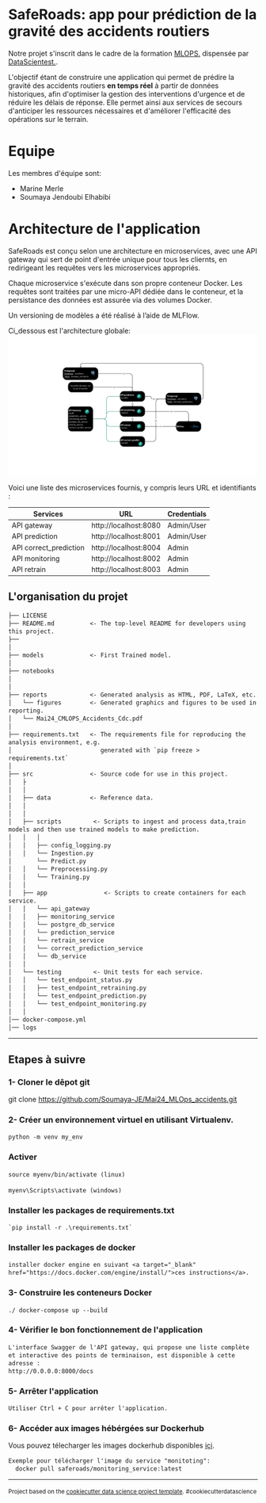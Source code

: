 SafeRoads: app pour prédiction de la gravité des accidents routiers
==============================
Notre projet s'inscrit dans le cadre de la formation <a target="_blank" href="https://datascientest.com/formation-ml-ops">MLOPS.</a> dispensée par <a target="_blank" href="https://datascientest.com/">DataScientest.</a>. 

L'objectif étant de construire une application qui permet de prédire la gravité des accidents routiers **en temps réel** à partir de données historiques, afin d'optimiser la gestion des interventions d'urgence et de réduire les délais de réponse. Elle permet ainsi aux services de secours d'anticiper les ressources nécessaires et d'améliorer l'efficacité des opérations sur le terrain.

Equipe 
==============================
Les membres d'équipe sont:

- Marine Merle 
- Soumaya Jendoubi Elhabibi

Architecture de l'application
==============================
SafeRoads est conçu selon une architecture en microservices, avec une  API gateway  qui sert de point d'entrée unique pour tous les cliernts, en redirigeant les requêtes vers les microservices appropriés.

Chaque microservice s'exécute dans son propre conteneur Docker. Les requêtes sont traitées par une micro-API dédiée dans le conteneur, et la persistance des données est assurée via des volumes Docker.

Un versioning de modèles a été réalisé à l’aide de MLFlow.​

Ci_dessous est l'architecture globale:
![Architecture globale](./reports/figures/architecture.jpg)





Voici une liste des microservices fournis, y compris leurs URL et identifiants :

| Services              | URL                       | Credentials           |
|-----------------------|---------------------------|-----------------------|
|API gateway            | http://localhost:8080     |Admin/User             |
|API prediction         | http://localhost:8001     |Admin/User             |
|API correct_prediction | http://localhost:8004     |Admin                  |
|API monitoring         | http://localhost:8002     |Admin                  |
|API retrain            | http://localhost:8003     |Admin                  |



L'organisation du projet
------------

    ├── LICENSE
    ├── README.md          <- The top-level README for developers using this project.
    ├──
    │
    ├── models             <- First Trained model.
    │
    ├── notebooks          
    │
    │
    ├── reports            <- Generated analysis as HTML, PDF, LaTeX, etc.
    │   └── figures        <- Generated graphics and figures to be used in reporting.
    │   └── Mai24_CMLOPS_Accidents_Cdc.pdf
    │
    ├── requirements.txt   <- The requirements file for reproducing the analysis environment, e.g.
    │                         generated with `pip freeze > requirements.txt`
    │
    ├── src                <- Source code for use in this project.
    │   ├
    │   │
    │   ├── data           <- Reference data.
    │   │      
    │   │   
    │   ├── scripts         <- Scripts to ingest and process data,train models and then use trained models to make prediction.
    │   │   │               
    │   │   ├── config_logging.py
    │   │   └── Ingestion.py
    │       └── Predict.py
    │   │   └── Preprocessing.py
    │   │   └── Training.py
    │   │
    │   ├── app                <- Scripts to create containers for each service.
    │   │   └── api_gateway
    │   │   ├── monitoring_service  
    │   │   └── postgre_db_service
    │   │   └── prediction_service
    │   │   └── retrain_service
    │   │   └── correct_prediction_service
    │   │   └── db_service
    │   │   
    │   └── testing         <- Unit tests for each service.
    │   │   └── test_endpoint_status.py
    │   │   ├── test_endpoint_retraining.py
    │   │   └── test_endpoint_prediction.py
    │   │   └── test_endpoint_monitoring.py
    │   │ 
    │── docker-compose.yml   
    │── logs

---------

## Etapes à suivre


### 1- Cloner le dêpot git

   git clone https://github.com/Soumaya-JE/Mai24_MLOps_accidents.git

### 2- Créer un environnement virtuel en utilisant Virtualenv.

    python -m venv my_env

###   Activer

    source myenv/bin/activate (linux)

    myenv\Scripts\activate (windows)


###   Installer les packages de requirements.txt

    `pip install -r .\requirements.txt` 

###   Installer les  packages de docker

    installer docker engine en suivant <a target="_blank" href="https://docs.docker.com/engine/install/">ces instructions</a>.

### 3- Construire les conteneurs Docker

    ./ docker-compose up --build

### 4- Vérifier le  bon fonctionnement de l'application

    L'interface Swagger de l'API gateway, qui propose une liste complète et interactive des points de terminaison, est disponible à cette adresse :
    http://0.0.0.0:8000/docs 

### 5- Arrêter l'application

    Utiliser Ctrl + C pour arrêter l'application.

### 6- Accéder aux images  hébérgées sur Dockerhub

  
   Vous pouvez télecharger les images dockerhub disponibles <a target="_blank" href="https://hub.docker.com/repository/docker/saferoads/monitoring_service/general">içi</a>. 

    Exemple pour télécharger l'image du service "monitoting":
      docker pull saferoads/monitoring_service:latest

------------------------

<p><small>Project based on the <a target="_blank" href="https://drivendata.github.io/cookiecutter-data-science/">cookiecutter data science project template</a>. #cookiecutterdatascience</small></p>
